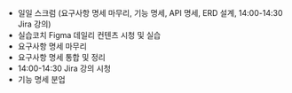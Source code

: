 - 일일 스크럼 (요구사항 명세 마무리, 기능 명세, API 명세, ERD 설계, 14:00-14:30 Jira 강의)
- 실습코치 Figma 데일리 컨텐츠 시청 및 실습
- 요구사항 명세 마무리
- 요구사항 명세 통합 및 정리
- 14:00-14:30 Jira 강의 시청
- 기능 명세 분업